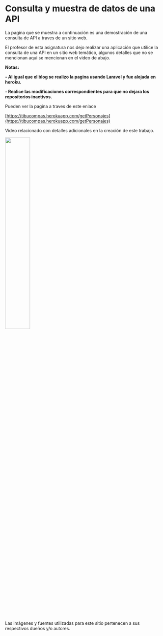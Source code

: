 # Consulta y muestra de datos de una API

<!----Descripcion---->
La pagina que se muestra a continuación es una demostración de una consulta de API a traves de un sitio web.

El profesor de esta asignatura nos dejo realizar una aplicación que utilice la consulta de una API en un sitio web temático, algunos detalles que no se mencionan aqui se mencionan en el video de abajo.
<!----Separador de la descripcion ---->

<!----Notas---->
**Notas:**

**- Al igual que el blog se realizo la pagina usando Laravel y fue alojada en heroku.**

**- Realice las modificaciones correspondientes para que no dejara los repositorios inactivos.**
<!----Separador de las notas---->

<!----Separador---->
Pueden ver la pagina a traves de este enlace

[https://tibucompas.herokuapp.com/getPersonajes](https://tibucompas.herokuapp.com/getPersonajes)

Video relacionado con detalles adicionales en la creación de este trabajo.

[<img src="https://i.ytimg.com/vi/Gn8XFnScJ3U/maxresdefault.jpg" width="40%">](https://www.youtube.com/watch?v=Gn8XFnScJ3U)

Las imágenes y fuentes utilizadas para este sitio pertenecen a sus respectivos dueños y/o autores.
<!----Fin del separador---->
